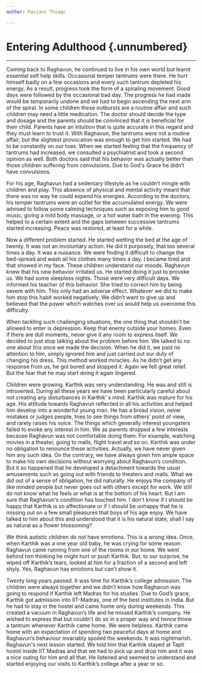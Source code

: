 ```yaml
---
author: Ranjani Thiagu

---
```


# Entering Adulthood {.unnumbered}

<hr>

Coming back to Raghavun, he continued to live in his own world but learnt essential self help skills. Occasional temper tantrums were there. He hurt himself badly on a few occasions and every such tantrum depleted his energy. As a result, progress took the form of a spiraling movement. Good days were followed by the occasional bad day. The progress he had made would be temporarily undone and we had to begin ascending the next arm of the spiral. In some children these outbursts are a routine affair and such children may need a little medication. The doctor should decide the type and dosage and the parents should be convinced that it is beneficial for their child. Parents have an intuition that is quite accurate in this regard and they must learn to trust it. With Raghavun, the tantrums were not a routine affair, but the slightest provocation was enough to get him started. We had to be constantly on our toes. When we started feeling that the frequency of tantrums had increased, we consulted a psychiatrist and took a second opinion as well. Both doctors said that his behavior was actually better than those children suffering from convulsions. Due to God's Grace he didn’t have convulsions.

For his age, Raghavun had a sedentary lifestyle as he couldn’t mingle with children and play. This absence of physical and mental activity meant that there was no way he could expend his energies. According to the doctors, his temper tantrums were an outlet for the accumulated energy. We were advised to follow some calming techniques such as exposing him to good music, giving a mild body massage, or a hot water bath in the evening. This helped to a certain extent and the gaps between successive tantrums started increasing. Peace was restored, at least for a while.

Now a different problem started. He started wetting the bed at the age of twenty. It was not an involuntary action. He did it purposely, that too several times a day. It was a nuisance. We were finding it difficult to change the bed-spread and wash all his clothes many times a day. I became tired and that showed in my face. These children understand our moods. Raghavun knew that his new behavior irritated us. He started doing it just to provoke us. We had some sleepless nights. Those were very difficult days. We informed his teacher of this behavior. She tried to correct him by being severe with him. This only had an adverse effect. Whatever we did to make him stop this habit worked negatively. We didn’t want to give up and believed that the power which watches over us would help us overcome this difficulty.

When tackling such challenging situations, the one thing that shouldn't be allowed to enter is depression. Keep that enemy outside your homes. Even if there are dull moments, never give it any room to express itself. We decided to just stop talking about the problem before him. We talked to no one about this once we made the decision. When he did it, we paid no attention to him, simply ignored him and just carried out our duty of changing his dress. This method worked miracles. As he didn’t get any response from us, he got bored and stopped it. Again we felt great relief. But the fear that he may start doing it again lingered.

Children were growing. Karthik was very understanding. He was and still is introverted. During all these years we have been particularly careful about not creating any disturbances in Karthik’ s mind. Karthik was mature for his age. His attitude towards Raghavun reflected in all his activities and helped him develop into a wonderful young man. He has a broad vision, never mistakes or judges people, tries to see things from others’ point of view, and rarely raises his voice. The things which generally interest youngsters failed to evoke any interest in him. We as parents dropped a few interests because Raghavun was not comfortable doing them. For example, watching movies in a theater, going to malls, flight travel and so on. Karthik was under no obligation to renounce these activities. Actually, we have never given him any such idea. On the contrary, we have always given him ample space to make his own decisions without worrying about Raghavun’s condition. But it so happened that he developed a detachment towards the usual amusements such as going out with friends to theaters and malls. What we did out of a sense of obligation, he did naturally. He enjoys the company of like minded people but never goes out with others except for work. We still do not know what he feels or what is at the bottom of his heart. But I am sure that Raghavun's condition has touched him. I don't know if I should be happy that Karthik is so affectionate or if I should be unhappy that he is missing out on a few small pleasures that boys of his age enjoy. We have talked to him about this and understood that it is his natural state, shall I say as natural as a flower blossoming?

We think autistic children do not have emotions. This is a wrong idea. Once, when Karthik was a one year old baby, he was crying for some reason. Raghavun came running from one of the rooms in our home. We went behind him thinking he might hurt or push Karthik. But, to our surprise, he wiped off Karthik’s tears, looked at him for a fraction of a second and left shyly. Yes, Raghavun has emotions but can’t show it.

Twenty long years passed. It was time for Karthik‘s college admission. The children were always together and we didn’t know how Raghavun was going to respond if Karthik left Madras for his studies. Due to God’s grace, Karthik got admission into IIT-Madras, one of the best institutes in India. But he had to stay in the hostel and came home only during weekends. This created a vacuum in Raghavun’s life and he missed Karthik‘s company. He wished to express that but couldn’t do so in a proper way and hence threw a tantrum whenever Karthik came home. We were helpless. Karthik came home with an expectation of spending two peaceful days at home and Raghavun’s behaviour invariably spoiled the weekends. It was nightmarish. Raghavun's next lesson started. We told him that Karthik stayed at Tapti hostel inside IIT Madras and that we had to pick up and drop him and it was a nice outing for him and all that. He listened and seemed to understand and started enjoying our visits to Karthik’s college after a year or so.